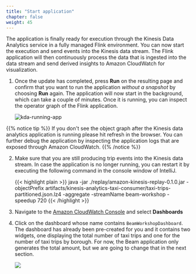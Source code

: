 ```yaml
---
title: "Start application"
chapter: false
weight: 45
---
```


The application is finally ready for execution through the Kinesis Data Analytics service in a fully managed Flink environment. You can now start the execution and send events into the Kinesis data stream. The Flink application will then continuously process the data that is ingested into the data stream and send derived insights to Amazon CloudWatch for visualization.

1.  Once the update has completed, press **Run** on the resulting page and confirm that you want to run the application *without a snapshot* by choosing **Run** again. The application will now start in the background, which can take a couple of minutes. Once it is running, you can inspect the operator graph of the Flink application.

    ![kda-running-app](/images/beam-on-kda/kda-running-beamapp.png)

{{% notice tip %}}
If you don't see the object graph after the Kinesis data analytics application is running please hit refresh in the browser. You can further debug the application by inspecting the application logs that are exposed through Amazon CloudWatch.
{{% /notice %}}

2. Make sure that you are still producing trip events into the Kinesis data stream. In case the application is no longer running, you can restart it by executing the following command in the console window of IntelliJ.

    {{< highlight plain >}}
java -jar ./replay/amazon-kinesis-replay-0.1.0.jar -objectPrefix artifacts/kinesis-analytics-taxi-consumer/taxi-trips-partitioned.json.lz4 -aggregate -streamName beam-workshop -speedup 720
    {{< /highlight >}}

1. Navigate to the [Amazon CloudWatch Console](https://console.aws.amazon.com/cloudwatch) and select **Dashboards**

1. Click on the dashboard whose name contains `BeamWorkshopDashboard`. The dashboard has already been pre-created for you and it contains two widgets, one displaying the total number of taxi trips and one for the number of taxi trips by borough. For now, the Beam application only generates the total amount, but we are going to change that in the next section.
    
	![](/images/beam-on-kda/cw-dashboard-total-number-trips.png)
